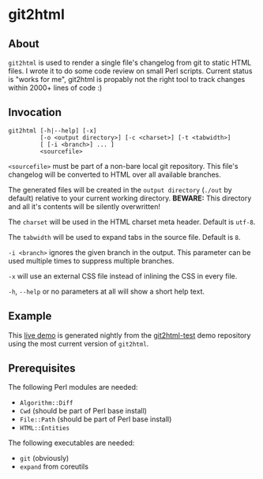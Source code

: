 git2html
========


## About

`git2html` is used to render a single file's changelog from git to static HTML files.
I wrote it to do some code review on small Perl scripts.
Current status is "works for me", git2html is propably not the right tool to track changes within 2000+ lines of code :)

## Invocation

    git2html [-h|--help] [-x]
             [-o <output directory>] [-c <charset>] [-t <tabwidth>]
             [ [-i <branch>] ... ]
             <sourcefile>

`<sourcefile>` must be part of a non-bare local git repository.
This file's changelog will be converted to HTML over all available branches.

The generated files will be created in the `output directory` (`./out`
by default) relative to your current working directory.
**BEWARE:** This directory and all it's contents will be silently overwritten!

The `charset` will be used in the HTML charset meta header.  Default is `utf-8`.

The `tabwidth` will be used to expand tabs in the source file.  Default is `8`.

`-i <branch>` ignores the given branch in the output.  This parameter
can be used multiple times to suppress multiple branches.

`-x` will use an external CSS file instead of inlining the CSS in every file.

`-h`, `--help` or no parameters at all will show a short help text.

## Example

This [live demo](http://www.cgarbs.de/stuff/git2html-test/) is generated nightly from the
[git2html-test](https://github.com/mmitch/git2html-test/) demo repository
using the most current version of `git2html`.

## Prerequisites

The following Perl modules are needed:

* `Algorithm::Diff`
* `Cwd` (should be part of Perl base install)
* `File::Path` (should be part of Perl base install)
* `HTML::Entities`

The following executables are needed:

* `git` (obviously)
* `expand` from coreutils
